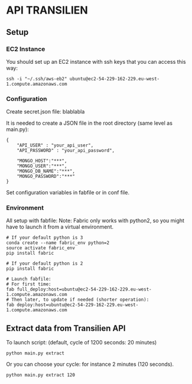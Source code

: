 # API TRANSILIEN

## Setup

### EC2 Instance
You should set up an EC2 instance with ssh keys that you can access this way:
```
ssh -i "~/.ssh/aws-eb2" ubuntu@ec2-54-229-162-229.eu-west-1.compute.amazonaws.com
```

### Configuration
Create secret.json file: blablabla

It is needed to create a JSON file in the root directory (same level as main.py):
```
{
    "API_USER" : "your_api_user",
    "API_PASSWORD" : "your_api_password",

    "MONGO_HOST":"***",
    "MONGO_USER":"***",
    "MONGO_DB_NAME":"***",
    "MONGO_PASSWORD":"***"
}
```

Set configuration variables in fabfile or in conf file.

### Environment

All setup with fabfile:
Note: Fabric only works with python2, so you might have to launch it from a virtual environment.
```
# If your default python is 3
conda create --name fabric_env python=2
source activate fabric_env
pip install fabric

# If your default python is 2
pip install fabric

# Launch fabfile:
# For first time:
fab full_deploy:host=ubuntu@ec2-54-229-162-229.eu-west-1.compute.amazonaws.com
# Then later, to update if needed (shorter operation):
fab deploy:host=ubuntu@ec2-54-229-162-229.eu-west-1.compute.amazonaws.com

```



## Extract data from Transilien API
To launch script: (default, cycle of 1200 seconds: 20 minutes)
```
python main.py extract
```
Or you can choose your cycle: for instance 2 minutes (120 seconds).
```
python main.py extract 120
```

